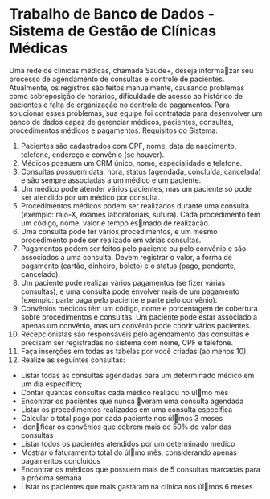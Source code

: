 # Trabalho de Banco de Dados - Sistema de Gestão de Clínicas Médicas
Uma rede de clínicas médicas, chamada Saúde+, deseja informa􀆟zar seu processo de
agendamento de consultas e controle de pacientes. Atualmente, os registros são feitos
manualmente, causando problemas como sobreposição de horários, dificuldade de acesso ao
histórico de pacientes e falta de organização no controle de pagamentos.
Para solucionar esses problemas, sua equipe foi contratada para desenvolver um banco de
dados capaz de gerenciar médicos, pacientes, consultas, procedimentos médicos e
pagamentos.
Requisitos do Sistema:
1. Pacientes são cadastrados com CPF, nome, data de nascimento, telefone, endereço e
convênio (se houver).
2. Médicos possuem um CRM único, nome, especialidade e telefone.
3. Consultas possuem data, hora, status (agendada, concluída, cancelada) e são sempre
associadas a um médico e um paciente.
4. Um médico pode atender vários pacientes, mas um paciente só pode ser atendido por
um médico por consulta.
5. Procedimentos médicos podem ser realizados durante uma consulta (exemplo: raio-X,
exames laboratoriais, sutura). Cada procedimento tem um código, nome, valor e
tempo es􀆟mado de realização.
6. Uma consulta pode ter vários procedimentos, e um mesmo procedimento pode ser
realizado em várias consultas.
7. Pagamentos podem ser feitos pelo paciente ou pelo convênio e são associados a uma
consulta. Devem registrar o valor, a forma de pagamento (cartão, dinheiro, boleto) e o
status (pago, pendente, cancelado).
8. Um paciente pode realizar vários pagamentos (se fizer várias consultas), e uma
consulta pode envolver mais de um pagamento (exemplo: parte paga pelo paciente e
parte pelo convênio).
9. Convênios médicos têm um código, nome e porcentagem de cobertura sobre
procedimentos e consultas. Um paciente pode estar associado a apenas um convênio,
mas um convênio pode cobrir vários pacientes.
10. Recepcionistas são responsáveis pelo agendamento das consultas e precisam ser
registradas no sistema com nome, CPF e telefone.
1. Faça inserções em todas as tabelas por você criadas (ao menos 10).
2. Realize as seguintes consultas:
- Listar todas as consultas agendadas para um determinado médico em um dia
específico;
- Contar quantas consultas cada médico realizou no úl􀆟mo mês
- Encontrar os pacientes que nunca 􀆟veram uma consulta agendada
- Listar os procedimentos realizados em uma consulta específica
- Calcular o total pago por cada paciente nos úl􀆟mos 3 meses
- Iden􀆟ficar os convênios que cobrem mais de 50% do valor das consultas
- Listar todos os pacientes atendidos por um determinado médico
- Mostrar o faturamento total do úl􀆟mo mês, considerando apenas pagamentos
concluídos
- Encontrar os médicos que possuem mais de 5 consultas marcadas para a
próxima semana
- Listar os pacientes que mais gastaram na clínica nos úl􀆟mos 6 meses
